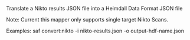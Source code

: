 Translate a Nikto results JSON file into a Heimdall Data Format JSON file

  Note: Current this mapper only supports single target Nikto Scans.

Examples:
  saf convert:nikto -i nikto-results.json -o output-hdf-name.json